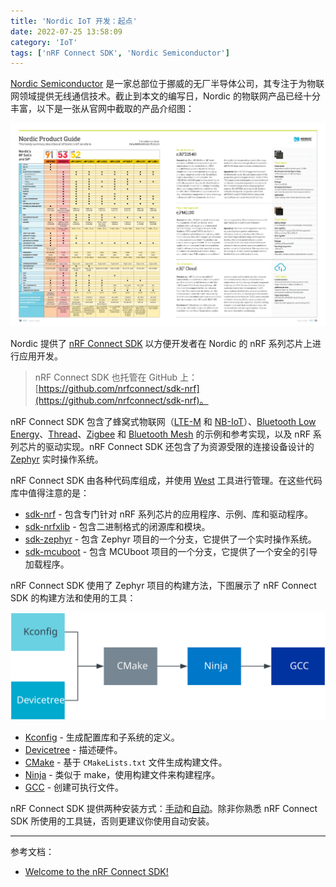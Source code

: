 ```yaml
---
title: 'Nordic IoT 开发：起点'
date: 2022-07-25 13:58:09
category: 'IoT'
tags: ['nRF Connect SDK', 'Nordic Semiconductor']
---
```


[Nordic Semiconductor](https://www.nordicsemi.com/) 是一家总部位于挪威的无厂半导体公司，其专注于为物联网领域提供无线通信技术。截止到本文的编写日，Nordic 的物联网产品已经十分丰富，以下是一张从官网中截取的产品介绍图：

![Nordic Product Guide](/images/nordic-iot-dev-starting-point/nordic-product-guide.png)

Nordic 提供了 [nRF Connect SDK](https://www.nordicsemi.com/Products/Development-software/nrf-connect-sdk) 以方便开发者在 Nordic 的 nRF 系列芯片上进行应用开发。

> nRF Connect SDK 也托管在 GitHub 上：[https://github.com/nrfconnect/sdk-nrf](https://github.com/nrfconnect/sdk-nrf)。

nRF Connect SDK 包含了蜂窝式物联网（[LTE-M](https://www.gsma.com/iot/long-term-evolution-machine-type-communication-lte-mtc-cat-m1/) 和 [NB-IoT](https://www.gsma.com/iot/narrow-band-internet-of-things-nb-iot/)）、[Bluetooth Low Energy](https://www.bluetooth.com/learn-about-bluetooth/tech-overview/)、[Thread](https://www.threadgroup.org/)、[Zigbee](https://csa-iot.org/all-solutions/zigbee/) 和 [Bluetooth Mesh](https://www.bluetooth.com/learn-about-bluetooth/recent-enhancements/mesh/) 的示例和参考实现，以及 nRF 系列芯片的驱动实现。nRF Connect SDK 还包含了为资源受限的连接设备设计的 [Zephyr](https://zephyrproject.org/) 实时操作系统。

nRF Connect SDK 由各种代码库组成，并使用 [West](https://developer.nordicsemi.com/nRF_Connect_SDK/doc/latest/zephyr/develop/west/index.html#west) 工具进行管理。在这些代码库中值得注意的是：

* [sdk-nrf](https://github.com/nrfconnect/sdk-nrf) - 包含专门针对 nRF 系列芯片的应用程序、示例、库和驱动程序。
* [sdk-nrfxlib](https://github.com/nrfconnect/sdk-nrfxlib) - 包含二进制格式的闭源库和模块。
* [sdk-zephyr](https://github.com/nrfconnect/sdk-zephyr) - 包含 Zephyr 项目的一个分支，它提供了一个实时操作系统。
* [sdk-mcuboot](https://github.com/nrfconnect/sdk-mcuboot) - 包含 MCUboot 项目的一个分支，它提供了一个安全的引导加载程序。

nRF Connect SDK 使用了 Zephyr 项目的构建方法，下图展示了 nRF Connect SDK 的构建方法和使用的工具：

![nRF Connect SDK tools and configuration methods](/images/nordic-iot-dev-starting-point/ncs-toolchain.svg)

* [Kconfig](https://docs.zephyrproject.org/latest/build/kconfig/index.html) - 生成配置库和子系统的定义。
* [Devicetree](https://docs.zephyrproject.org/latest/build/dts/index.html) - 描述硬件。
* [CMake](https://docs.zephyrproject.org/latest/build/cmake/index.html) - 基于 `CMakeLists.txt` 文件生成构建文件。
* [Ninja](https://ninja-build.org/) - 类似于 make，使用构建文件来构建程序。
* [GCC](https://gcc.gnu.org/) - 创建可执行文件。

nRF Connect SDK 提供两种安装方式：[手动](https://developer.nordicsemi.com/nRF_Connect_SDK/doc/latest/nrf/gs_installing.html)和[自动](https://developer.nordicsemi.com/nRF_Connect_SDK/doc/latest/nrf/gs_assistant.html)。除非你熟悉 nRF Connect SDK 所使用的工具链，否则更建议你使用自动安装。

---

参考文档：

* [Welcome to the nRF Connect SDK!](https://developer.nordicsemi.com/nRF_Connect_SDK/doc/latest/nrf/index.html)

